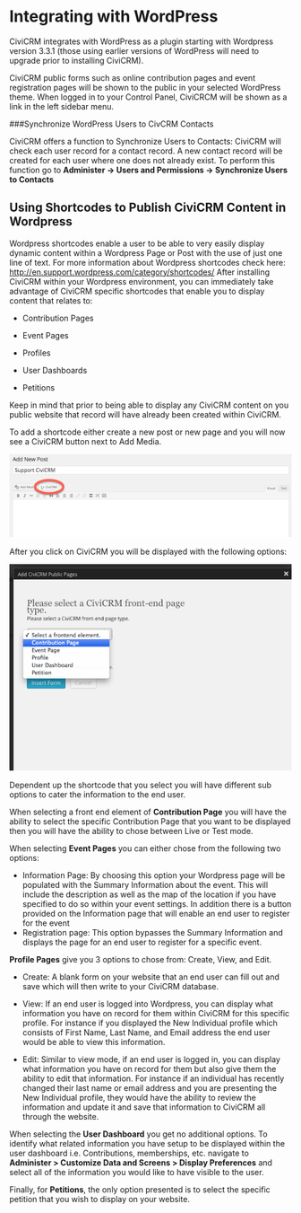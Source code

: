 Integrating with WordPress
==========================

CiviCRM integrates with WordPress as a plugin starting with Wordpress
version 3.3.1 (those using earlier versions of WordPress will need to
upgrade prior to installing CiviCRM).

CiviCRM public forms such as online contribution pages and event
registration pages will be shown to the public in your selected
WordPress theme. When logged in to your Control Panel, CiviCRCM will be
shown as a link in the left sidebar menu.



###Synchronize WordPress Users to CivCRM Contacts

CiviCRM offers a function to Synchronize Users to Contacts: CiviCRM will
check each user record for a contact record. A new contact record will
be created for each user where one does not already exist. To perform
this function go to **Administer -> Users and Permissions
-> Synchronize Users to Contacts**

Using Shortcodes to Publish CiviCRM Content in Wordpress
--------------------------------------------------------

Wordpress shortcodes enable a user to be able to very easily display
dynamic content within a Wordpress Page or Post with the use of just one
line of text. For more information about Wordpress shortcodes check
here: 
http://en.support.wordpress.com/category/shortcodes/ 
After installing CiviCRM within your Wordpress environment, you can
immediately take advantage of CiviCRM specific shortcodes that enable
you to display content that relates to:

-   Contribution Pages

-   Event Pages

-   Profiles

-   User Dashboards

-   Petitions

Keep in mind that prior to being able to display any CiviCRM content on
you public website that record will have already been created within
CiviCRM.

To add a shortcode either create a new post or new page and you will now
see a CiviCRM button next to Add Media.

![](../img/z_sprint14_shortcode%20insert.png) 

After you click on CiviCRM you will be displayed with the following
options:

![](../img/z_sprint14_Wordpress_shortcode.png) 

Dependent up the shortcode that you select you will have different sub
options to cater the information to the end user.

When selecting a front end element of **Contribution Page** you will
have the ability to select the specific Contribution Page that you want
to be displayed then you will have the ability to chose between Live or
Test mode.

When selecting **Event Pages** you can either chose from the following
two options:

-   Information Page: By choosing this option your Wordpress page will
    be populated with the Summary Information about the event. This will
    include the description as well as the map of the location if you
    have specified to do so within your event settings. In addition
    there is a button provided on the Information page that will enable
    an end user to register for the event
-   Registration page: This option bypasses the Summary Information and
    displays the page for an end user to register for a specific event.

**Profile Pages** give you 3 options to chose from: Create, View, and
Edit.

-   Create: A blank form on your website that an end user can fill out
    and save which will then write to your CiviCRM database.

-   View: If an end user is logged into Wordpress, you can display what
    information you have on record for them within CiviCRM for this
    specific profile. For instance if you displayed the New Individual
    profile which consists of First Name, Last Name, and Email address
    the end user would be able to view this information.

-   Edit: Similar to view mode, if an end user is logged in, you can
    display what information you have on record for them but also give
    them the ability to edit that information. For instance if an
    individual has recently changed their last name or email address and
    you are presenting the New Individual profile, they would have the
    ability to review the information and update it and save that
    information to CiviCRM all through the website. 

When selecting the **User Dashboard** you get no additional options. To
identify what related information you have setup to be displayed within
the user dashboard i.e. Contributions, memberships, etc. navigate
to **Administer > Customize Data and Screens > Display
Preferences** and select all of the information you would like to have
visible to the user.

Finally, for **Petitions**, the only option presented is to select the
specific petition that you wish to display on your website. 




